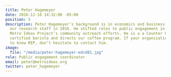 ```yaml
---
title: Peter Hagemeyer
date: 2016-12-16 14:32:00 -05:00
position: 5
description: Peter Hagemeyer’s background is in economics and business. He joined
  our research staff in 2016. He shifted roles to public engagement in 2018 — driving
  Metro Ideas Project’s community outreach efforts. He is a a Counter Culture Coffee
  certified barista and directs our coffee program. If your organization should get
  to know MIP, don’t hesitate to contact him.
image:
  file: "/media/peter-hagemeyer-edcd81.jpg"
role: Public engagement coordinator
email: peter@metroideas.org
twitter: peter_hagemeyer
---
```


